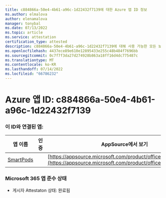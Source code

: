 ```yaml
---
title: c884866a-50e4-4b61-a96c-1d22432f7139에 대한 Azure 앱 ID 정보
ms.author: elmalova
author: elenamalova
manager: tonybal
ms.date: 07/13/2022
ms.topic: article
ms.service: attestation
certification_type: attested
description: c884866a-50e4-4b61-a96c-1d22432f7139에 대해 사용 가능한 모든 보안 및 규정 준수 정보입니다.
ms.openlocfilehash: 4437ece89e610e12895433e255c48b484f7696bb
ms.sourcegitcommit: 0c7f7f3da27d274928b863a18ff16d4dc775487c
ms.translationtype: MT
ms.contentlocale: ko-KR
ms.lasthandoff: 07/14/2022
ms.locfileid: "66786232"
---
```

# <a name="azure-app-id-c884866a-50e4-4b61-a96c-1d22432f7139"></a>Azure 앱 ID: c884866a-50e4-4b61-a96c-1d22432f7139


### <a name="apps-associated-with-this-id"></a>이 ID와 연결된 앱:
| **앱 이름** | **인증** | **AppSource에서 보기** |
|--------------|---------------|-----------------------|
| [SmartPods](../forward/WA200004105.md) |  | [https://appsource.microsoft.com/product/office/WA200004105](https://appsource.microsoft.com/product/office/WA200004105) |

### <a name="microsoft-365-app-compliance-status"></a>Microsoft 365 앱 준수 상태
- 게시자 Attestaton 상태: 완료됨
